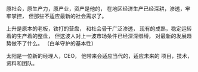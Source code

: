 原社会，原生产力，原产业，资产是他的，
在地区经济生产已经深耕，渗透，牢牢掌控，
但那些不适应最新的社会需求了。

上升是原本的老板，铁打的营盘，
和社会骨干广泛渗透，
现有的成熟，稳定运转着的生产着的整盘，
但这波人对上一波市场条件已经深深绑缚，
对最新的发展趋势做不了什么。
（白羊守护的基本性）

太阳是一位新的经理人，CEO，
他带来会适应当代的，适应未来的
项目，技术，资料和团队。
